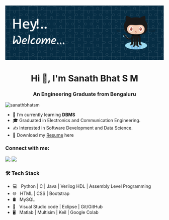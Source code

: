 ![Header](./github-header-image.png)
<h1 align="center">Hi 👋, I'm Sanath Bhat S M</h1>
<h3 align="center">An Engineering Graduate from Bengaluru</h3>

<p align="left"> <img src="https://komarev.com/ghpvc/?username=sanathbhatsm&label=Profile%20views&color=0e75b6&style=flat" alt="sanathbhatsm" /> </p>

- 🌱  I’m currently learning **DBMS**
- 🎓  Graduated in Electronics and Communication Engineering.
- ✍️  Interested in Software Development and Data Science.
- 📄  Download my <a href="https://drive.google.com/file/d/1ank28wwgaMqnOPcBs3us-TCvi0RUptTp/view?usp=drive_link" target="_blank" rel="noopener noreferrer">Resume</a> here

<h3 align="left">Connect with me:</h3>
<p align="left">
<a href="https://www.linkedin.com/in/SanathBhatSM/" target="_blank" rel="noopener noreferrer"><img src="https://img.icons8.com/plasticine/100/000000/linkedin.png" width="50" /></a>
 <a href="mailto:souvikguria98@gmail.com" target="_blank" rel="noopener noreferrer"><img src="https://img.icons8.com/plasticine/100/000000/gmail.png"  width="50" /></a>

</p>

<h3>🛠 Tech Stack</h3>

- 💻 &nbsp; Python | C | Java | Verilog HDL | Assembly Level Programming  
- 🌐 &nbsp; HTML | CSS | Bootstrap 
- 🛢 &nbsp; MySQL 
- 🔧 &nbsp;  Visual Studio code | Eclipse | Git/GitHub
- 🖥 &nbsp; Matlab | Multisim | Keil | Google Colab
